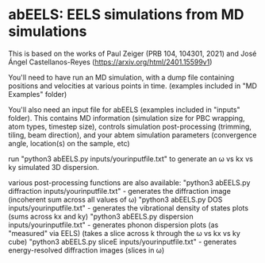 # abEELS: EELS simulations from MD simulations

This is based on the works of Paul Zeiger (PRB 104, 104301, 2021) and José Ángel Castellanos-Reyes (https://arxiv.org/html/2401.15599v1)

You'll need to have run an MD simulation, with a dump file containing positions and velocities at various points in time. (examples included in "MD Examples" folder)

You'll also need an input file for abEELS (examples included in "inputs" folder). This contains MD information (simulation size for PBC wrapping, atom types, timestep size), controls simulation post-processing (trimming, tiling, beam direction), and your abtem simulation parameters (convergence angle, location(s) on the sample, etc)

run "python3 abEELS.py inputs/yourinputfile.txt" to generate an ω vs kx vs ky simulated 3D dispersion.

various post-processing functions are also available:
"python3 abEELS.py diffraction inputs/yourinputfile.txt" - generates the diffraction image (incoherent sum across all values of ω)
"python3 abEELS.py DOS inputs/yourinputfile.txt" - generates the vibrational density of states plots (sums across kx and ky)
"python3 abEELS.py dispersion inputs/yourinputfile.txt" - generates phonon dispersion plots (as "measured" via EELS) (takes a slice across k through the ω vs kx vs ky cube)
"python3 abEELS.py sliceE inputs/yourinputfile.txt" - generates energy-resolved diffraction images (slices in ω)

